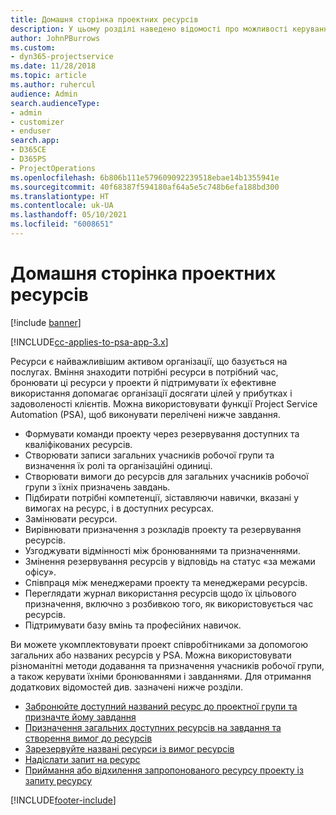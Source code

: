 ```yaml
---
title: Домашня сторінка проектних ресурсів
description: У цьому розділі наведено відомості про можливості керування ресурсами в Project Service Automation (PSA) для Dynamics 365.
author: JohnPBurrows
ms.custom:
- dyn365-projectservice
ms.date: 11/28/2018
ms.topic: article
ms.author: ruhercul
audience: Admin
search.audienceType:
- admin
- customizer
- enduser
search.app:
- D365CE
- D365PS
- ProjectOperations
ms.openlocfilehash: 6b806b111e579609092239518ebae14b1355941e
ms.sourcegitcommit: 40f68387f594180af64a5e5c748b6efa188bd300
ms.translationtype: HT
ms.contentlocale: uk-UA
ms.lasthandoff: 05/10/2021
ms.locfileid: "6008651"
---
```

# <a name="resourcing-projects-home-page"></a>Домашня сторінка проектних ресурсів

[!include [banner](../includes/psa-now-project-operations.md)]

[!INCLUDE[cc-applies-to-psa-app-3.x](../includes/cc-applies-to-psa-app-3x.md)]

Ресурси є найважливішим активом організації, що базується на послугах. Вміння знаходити потрібні ресурси в потрібний час, бронювати ці ресурси у проекти й підтримувати їх ефективне використання допомагає організації досягати цілей у прибутках і задоволеності клієнтів. Можна використовувати функції Project Service Automation (PSA), щоб виконувати перелічені нижче завдання.

- Формувати команди проекту через резервування доступних та кваліфікованих ресурсів.
- Створювати записи загальних учасників робочої групи та визначення їх ролі та організаційні одиниці.
- Створювати вимоги до ресурсів для загальних учасників робочої групи з їхніх призначень завдань.
- Підбирати потрібні компетенції, зіставляючи навички, вказані у вимогах на ресурс, і в доступних ресурсах.
- Замінювати ресурси.
- Вирівнювати призначення з розкладів проекту та резервування ресурсів.
- Узгоджувати відмінності між бронюваннями та призначеннями.
- Змінення резервування ресурсів у відповідь на статус «за межами офісу».
- Співпраця між менеджерами проекту та менеджерами ресурсів.
- Переглядати журнал використання ресурсів щодо їх цільового призначення, включно з розбивкою того, як використовується час ресурсів.
- Підтримувати базу вмінь та професійних навичок.


Ви можете укомплектовувати проект співробітниками за допомогою загальних або названих ресурсів у PSA. Можна використовувати різноманітні методи додавання та призначення учасників робочої групи, а також керувати їхніми бронюваннями і завданнями. Для отримання додаткових відомостей див. зазначені нижче розділи.

- [Забронюйте доступний названий ресурс до проектної групи та призначте йому завдання](assign-named-bookable-resource.md)
- [Призначення загальних доступних ресурсів на завдання та створення вимог до ресурсів](assign-generic-bookable-resource.md)
- [Зарезервуйте названі ресурси із вимог ресурсів](book-named-resource.md)
- [Надіслати запит на ресурс](submit-resource-request.md)
- [Приймання або відхилення запропонованого ресурсу проекту із запиту ресурсу](accept-reject-proposed-resource.md)


[!INCLUDE[footer-include](../includes/footer-banner.md)]